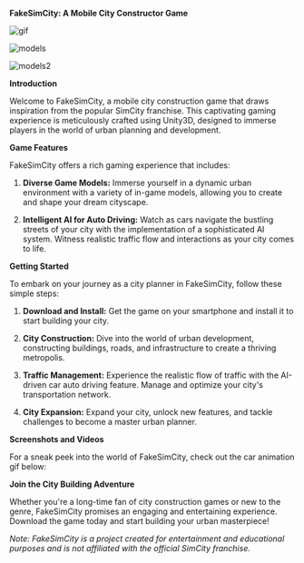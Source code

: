 **FakeSimCity: A Mobile City Constructor Game**

![gif](https://raw.githubusercontent.com/RedisMadani/sim-city-project/main/info/car_animation.gif)

![models](https://github.com/RedisMadani/sim-city-project/assets/136177376/77bf59ad-3b8a-4e4a-aa72-cc0b13cf3621)

![models2](https://github.com/RedisMadani/sim-city-project/assets/136177376/a5d37067-0212-4863-a1b5-9834b3da1700)

**Introduction**

Welcome to FakeSimCity, a mobile city construction game that draws inspiration from the popular SimCity franchise. This captivating gaming experience is meticulously crafted using Unity3D, designed to immerse players in the world of urban planning and development.

**Game Features**

FakeSimCity offers a rich gaming experience that includes:

1. **Diverse Game Models:** Immerse yourself in a dynamic urban environment with a variety of in-game models, allowing you to create and shape your dream cityscape.

2. **Intelligent AI for Auto Driving:** Watch as cars navigate the bustling streets of your city with the implementation of a sophisticated AI system. Witness realistic traffic flow and interactions as your city comes to life.

**Getting Started**

To embark on your journey as a city planner in FakeSimCity, follow these simple steps:

1. **Download and Install:** Get the game on your smartphone and install it to start building your city.

2. **City Construction:** Dive into the world of urban development, constructing buildings, roads, and infrastructure to create a thriving metropolis.

3. **Traffic Management:** Experience the realistic flow of traffic with the AI-driven car auto driving feature. Manage and optimize your city's transportation network.

4. **City Expansion:** Expand your city, unlock new features, and tackle challenges to become a master urban planner.

**Screenshots and Videos**

For a sneak peek into the world of FakeSimCity, check out the car animation gif below:

**Join the City Building Adventure**

Whether you're a long-time fan of city construction games or new to the genre, FakeSimCity promises an engaging and entertaining experience. Download the game today and start building your urban masterpiece!

*Note: FakeSimCity is a project created for entertainment and educational purposes and is not affiliated with the official SimCity franchise.*
